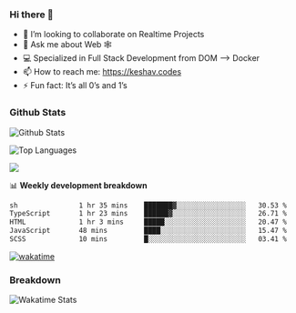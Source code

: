 ### Hi there 👋

- 👯 I’m looking to collaborate on Realtime Projects
- 💬 Ask me about Web 🕸
- 💻 Specialized in Full Stack Development from DOM --> Docker
- 📫 How to reach me: https://keshav.codes
- ⚡ Fun fact: It’s all 0’s and 1’s

### Github Stats
![Github Stats](https://github-readme-stats.vercel.app/api?username=keshavlingala&count_private=true&show_icons=true&theme=radical)

![Top Languages](https://github-readme-stats.vercel.app/api/top-langs/?username=keshavlingala&show_icons=true&theme=radical)

![](https://komarev.com/ghpvc/?username=keshavlingala)

📊 **Weekly development breakdown**

<!--START_SECTION:waka-->

```txt
sh               1 hr 35 mins    ███████▓░░░░░░░░░░░░░░░░░   30.53 %
TypeScript       1 hr 23 mins    ██████▓░░░░░░░░░░░░░░░░░░   26.71 %
HTML             1 hr 3 mins     █████░░░░░░░░░░░░░░░░░░░░   20.47 %
JavaScript       48 mins         ████░░░░░░░░░░░░░░░░░░░░░   15.47 %
SCSS             10 mins         █░░░░░░░░░░░░░░░░░░░░░░░░   03.41 %
```

<!--END_SECTION:waka-->


[![wakatime](https://wakatime.com/badge/user/62bfdbc7-082c-40a7-b4bd-f9280d51aeed.svg)](https://wakatime.com/@62bfdbc7-082c-40a7-b4bd-f9280d51aeed)


### Breakdown

![Wakatime Stats](https://github-readme-stats.vercel.app/api/wakatime?username=keshavlingala)
